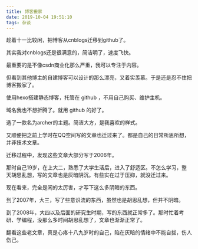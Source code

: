 ```yaml
---
title: 博客搬家
date: 2019-10-04 19:51:10
tags: 杂谈
---
```


趁着十一比较闲，把博客从cnblogs迁移到github了。

其实我对cnblogs还是很满意的，简洁明了，速度飞快。

最重要的是不像csdn商业化那么严重，我可以专注于内容。

但看到其他博主的自建博客可以设计的那么漂亮，又着实羡慕。于是还是忍不住把博客搬家了。

使用hexo搭建静态博客，托管在 github ，不用自己购买、维护主机。

域名我也不想折腾了。就用 github 的好了。

选了一款名为archer的主题。简洁大方，是我喜欢的样式。


又顺便把之前上学时在QQ空间写的文章也迁过来了。都是自己的日常所思所想，并非技术文章。

迁移过程中，发现这些文章大部分写于2006年。

那时自己19岁，在上大二，熟悉了大学生活后，进入了舒适区。不怎么学习，整天胡思乱想，写的文章也是灰暗阴沉。有些实在过于压抑，就没迁过来。

现在看来，完全是闲的太厉害，才写下这么多阴暗的东西。

到了2007年，大三，写了些意识流的东西，虽然也是胡思乱想，但并不阴暗。

到了2008年，大四以及后面的研究生时期，写的东西就正常多了。那时忙着考研、学编程，没那么多时间胡思乱想了，文章也渐渐正常了。


翻看这些老文章，真是心疼十八九岁时的自己，陷在灰暗的情绪中不能自拔，伤人伤己。